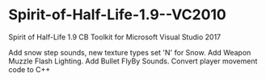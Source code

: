 Spirit-of-Half-Life-1.9--VC2010
===============================

Spirit of Half-Life 1.9 CB Toolkit for Microsoft Visual Studio 2017

Add snow step sounds, new texture types set 'N' for Snow.
Add Weapon Muzzle Flash Lighting.
Add Bullet FlyBy Sounds.
Convert player movement code to C++